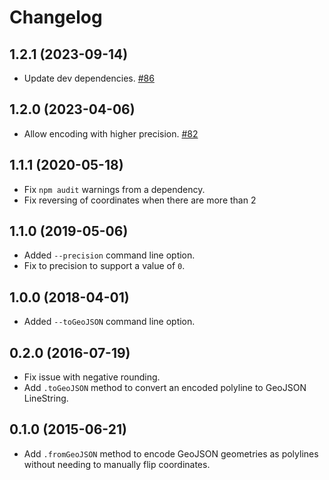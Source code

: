 # Changelog

## 1.2.1 (2023-09-14)
* Update dev dependencies. [#86](https://github.com/mapbox/polyline/pull/86)

## 1.2.0 (2023-04-06)
* Allow encoding with higher precision. [#82](https://github.com/mapbox/polyline/pull/82)

## 1.1.1 (2020-05-18)
* Fix `npm audit` warnings from a dependency.
* Fix reversing of coordinates when there are more than 2

## 1.1.0 (2019-05-06)

* Added `--precision` command line option.
* Fix to precision to support a value of `0`.

## 1.0.0 (2018-04-01)

* Added `--toGeoJSON` command line option.

## 0.2.0 (2016-07-19)

* Fix issue with negative rounding.
* Add `.toGeoJSON` method to convert an encoded polyline to GeoJSON
  LineString.

## 0.1.0 (2015-06-21)

* Add `.fromGeoJSON` method to encode GeoJSON geometries as polylines
  without needing to manually flip coordinates.
